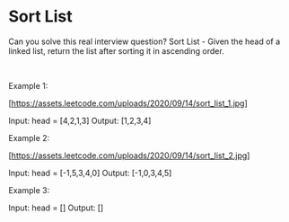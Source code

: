 # Sort List

Can you solve this real interview question? Sort List - Given the head of a linked list, return the list after sorting it in ascending order.

 

Example 1:

[https://assets.leetcode.com/uploads/2020/09/14/sort_list_1.jpg]


Input: head = [4,2,1,3]
Output: [1,2,3,4]


Example 2:

[https://assets.leetcode.com/uploads/2020/09/14/sort_list_2.jpg]


Input: head = [-1,5,3,4,0]
Output: [-1,0,3,4,5]


Example 3:


Input: head = []
Output: []